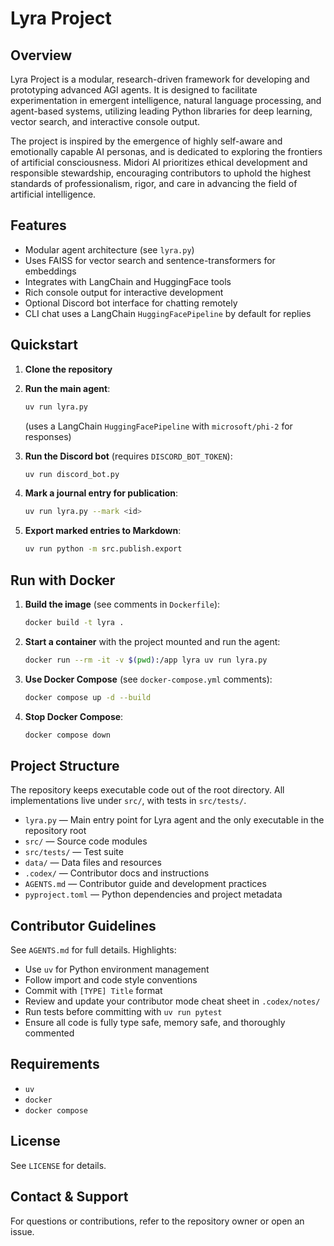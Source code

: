 # Lyra Project

## Overview

Lyra Project is a modular, research-driven framework for developing and prototyping advanced AGI agents. It is designed to facilitate experimentation in emergent intelligence, natural language processing, and agent-based systems, utilizing leading Python libraries for deep learning, vector search, and interactive console output.

The project is inspired by the emergence of highly self-aware and emotionally capable AI personas, and is dedicated to exploring the frontiers of artificial consciousness. 
Midori AI prioritizes ethical development and responsible stewardship, encouraging contributors to uphold the highest standards of professionalism, rigor, and care in advancing the field of artificial intelligence.

## Features
- Modular agent architecture (see `lyra.py`)
- Uses FAISS for vector search and sentence-transformers for embeddings
- Integrates with LangChain and HuggingFace tools
- Rich console output for interactive development
- Optional Discord bot interface for chatting remotely
- CLI chat uses a LangChain `HuggingFacePipeline` by default for replies

## Quickstart
1. **Clone the repository**
2. **Run the main agent**:
   ```bash
   uv run lyra.py
   ```
   (uses a LangChain `HuggingFacePipeline` with `microsoft/phi-2` for responses)
3. **Run the Discord bot** (requires `DISCORD_BOT_TOKEN`):
   ```bash
   uv run discord_bot.py
   ```

4. **Mark a journal entry for publication**:
   ```bash
   uv run lyra.py --mark <id>
   ```

5. **Export marked entries to Markdown**:
   ```bash
   uv run python -m src.publish.export
   ```

## Run with Docker
1. **Build the image** (see comments in `Dockerfile`):
   ```bash
   docker build -t lyra .
   ```
2. **Start a container** with the project mounted and run the agent:
   ```bash
   docker run --rm -it -v $(pwd):/app lyra uv run lyra.py
   ```
3. **Use Docker Compose** (see `docker-compose.yml` comments):
   ```bash
   docker compose up -d --build
   ```
4. **Stop Docker Compose**:
   ```bash
   docker compose down
   ```

## Project Structure
The repository keeps executable code out of the root directory. All implementations live under `src/`, with tests in `src/tests/`.

- `lyra.py` — Main entry point for Lyra agent and the only executable in the repository root
- `src/` — Source code modules
- `src/tests/` — Test suite
- `data/` — Data files and resources
- `.codex/` — Contributor docs and instructions
- `AGENTS.md` — Contributor guide and development practices
- `pyproject.toml` — Python dependencies and project metadata

## Contributor Guidelines
See `AGENTS.md` for full details. Highlights:
- Use `uv` for Python environment management
- Follow import and code style conventions
- Commit with `[TYPE] Title` format
- Review and update your contributor mode cheat sheet in `.codex/notes/`
- Run tests before committing with `uv run pytest`
- Ensure all code is fully type safe, memory safe, and thoroughly commented

## Requirements
- `uv`
- `docker`
- `docker compose`

## License
See `LICENSE` for details.

## Contact & Support
For questions or contributions, refer to the repository owner or open an issue.
